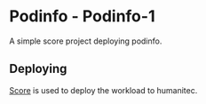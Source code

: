 # Podinfo - Podinfo-1

A simple score project deploying podinfo.

## Deploying

[Score](https://score.dev/) is used to deploy the workload to humanitec.
